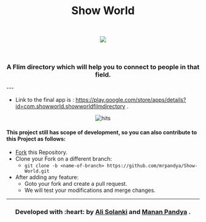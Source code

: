 <h1 align="center">Show World</h1>
<div align="center">
<br>

[![](https://img.shields.io/badge/Made_with-Flutter-red?style=for-the-badge&logo=flutter)](https://flutter.dev/ "Flutter")

<br>
<h3>A Flim directory which will help you to connect to people in that field.</h3>
</div>
---

 - Link to the final app is : https://play.google.com/store/apps/details?id=com.showworld.showworldfilmdirectory .
 
 <p align="center">
   <img href="http://hits.dwyl.com/mrpandya/Show" src="http://hits.dwyl.com/mrpandya/Show-World.svg"
         alt="hits">
</p>
 
 #### This project still has scope of development, so you can also contribute to this Project as follows:
* [Fork](https://github.com/mrpandya/Show-World) this Repository.
* Clone your Fork on a different branch:
	* `git clone -b <name-of-branch> https://github.com/mrpandya/Show-World.git`
* After adding any feature:
	* Goto your fork and create a pull request.
	* We will test your modifications and merge changes.

---
<h3 align="center"><b>Developed with :heart: by <a href="https://github.com/alisolanki">Ali Solanki</a> and <a href="https://github.com/mrpandya">Manan Pandya</a> .</b></h1>
